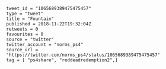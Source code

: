 ```
tweet_id = "1065689389475475457"
type = "tweet"
title = "Fountain"
published = 2018-11-22T19:32:04Z
retweets = 0
favourites = 0
source = "twitter"
twitter_account = "norms_ps4"
source_url = "https://twitter.com/norms_ps4/status/1065689389475475457"
tag = [ "ps4share", "reddeadredemption2",]
```

<p class='image'><img src='http://mnf.m17s.net/2018/11/22/DsoW2X-XoAE273o.jpg' alt=''></p>

